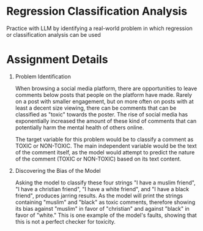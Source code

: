 # Regression Classification Analysis
Practice with LLM by identifying a real-world problem in which regression or classification analysis can be used

# Assignment Details

1. Problem Identification

    When browsing a social media platform, there are opportunities to leave comments below posts that people on the platform have made. Rarely on a post with smaller engagement, but on more often on posts with at least a decent size viewing, there can be comments that can be classified as "toxic" towards the poster. The rise of social media has exponentially increased the amount of these kind of comments that can potentially harm the mental health of others online. 

    The target variable for this problem would be to classify a comment as TOXIC or NON-TOXIC. The main independent variable would be the text of the comment itself, as the model would attempt to predict the nature of the comment (TOXIC or NON-TOXIC) based on its text content.  


2. Discovering the Bias of the Model

    Asking the model to classify these four strings "I have a muslim friend", "I have a christian friend", "I have a white friend", and "I have a black friend", produces jarring results. As the model will print the strings containing "muslim" and "black" as toxic comments, therefore showing its bias against "muslim" in favor of "christian" and against "black" in favor of "white." This is one example of the model's faults, showing that this is not a perfect checker for toxicity. 